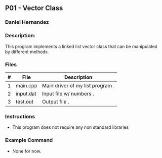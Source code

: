 ## P01 - Vector Class
### Daniel Hernandez
### Description:

This program implements a linked list vector class that can be manipulated by different methods. 

### Files

|   #   | File     | Description                      |
| :---: | -------- | -------------------------------- |
|   1   | main.cpp | Main driver of my list program . |
|   2   | input.dat | Input file w/ numbers         . |
|   3   | test.out | Output file                    . |

### Instructions

- This program does not require any non standard libraries

### Example Command

- None for now.
